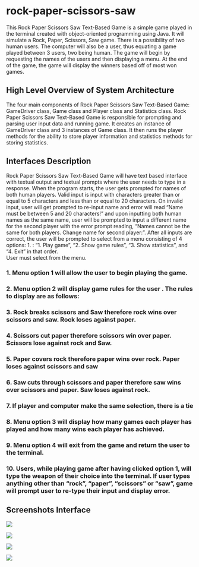 # rock-paper-scissors-saw
This Rock Paper Scissors Saw Text-Based Game is a simple game played in the terminal created with object-oriented programming using Java. It will simulate a Rock, Paper, Scissors, Saw game. There is a possibility of two human users. The computer will also be a user, thus equating a game played between 3 users, two being human. The game will begin by requesting the names of the users and then displaying a menu. At the end of the game, the game will display the winners based off of most won games. 


## High Level Overview of System Architecture
The four main components of Rock Paper Scissors Saw Text-Based Game: GameDriver class, Game class and Player class and Statistics class. Rock Paper Scissors Saw Text-Based Game is responsible for prompting and parsing user input data and running game. It creates an instance of GameDriver class and 3 instances of Game class. It then runs the player methods for the ability to store player information and statistics methods for storing statistics.


## Interfaces Description
Rock Paper Scissors Saw Text-Based Game will have text based interface with textual output and textual prompts where the user needs to type in a response.
When the program starts, the user gets prompted for names of both human players.
Valid input is input with characters greater than or equal to 5 characters and less than or equal to 20 characters.
On invalid input, user will get prompted to re-input name and error will read “Name must be between 5 and 20 characters!”  and upon inputting both human names as the same name, user will be prompted to input a different name for the second player with the error prompt reading, “Names cannot be the same for both players. Change name for second player:”.
After all inputs are correct, the user will be prompted to select from a menu consisting of 4 options: 1. : “1. Play game”, “2. Show game rules”, “3. Show statistics”, and “4. Exit” in that order.          
User must select from the menu. 

### 1. Menu option 1 will allow the user to begin playing the game.
### 2. Menu option 2 will display game rules for the user . The rules to display are as follows:
### 3. Rock breaks scissors and Saw therefore rock wins over scissors and saw. Rock loses against paper.
### 4. Scissors cut paper therefore scissors win over paper. Scissors lose against rock and Saw.
### 5. Paper covers rock therefore paper wins over rock. Paper loses against scissors and saw
### 6. Saw cuts through scissors and paper therefore saw wins over scissors and paper. Saw loses against rock.
### 7. If player and computer make the same selection, there is a tie
### 8. Menu option 3 will display how many games each player has played and how many wins each player has achieved. 
### 9. Menu option 4 will exit from the game and return the user to the terminal. 
### 10. Users, while playing game after having clicked option 1, will type the weapon of their choice into the terminal. If user types anything other than “rock”, “paper”, “scissors” or “saw”, game will prompt user to re-type their input and display error. 

## Screenshots Interface

![](https://i.ibb.co/g4q33sy/Screen-Shot-2022-03-27-at-11-37-53-PM.png)

![](https://i.ibb.co/tLsgkpd/Screen-Shot-2022-03-27-at-11-37-10-PM.png)

![](https://i.ibb.co/H2RWp7m/Screen-Shot-2022-03-27-at-11-36-52-PM.png)

![](https://i.ibb.co/S5J8zqC/Screen-Shot-2022-03-27-at-11-36-39-PM.png)
